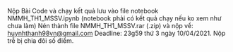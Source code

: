 Nộp Bài
Code và chạy kết quả lưu vào file notebook NMMH_TH1_MSSV.ipynb (notebook phải có kết quả chạy nếu ko xem như chưa làm)
Nén thành file NMMH_TH1_MSSV.rar (.zip) và nộp về: huynhthanh98vn@gmail.com
Deadline: 23g59 thứ 3 ngày 10/04/2021. Nộp trễ bị chia đôi số điểm.
